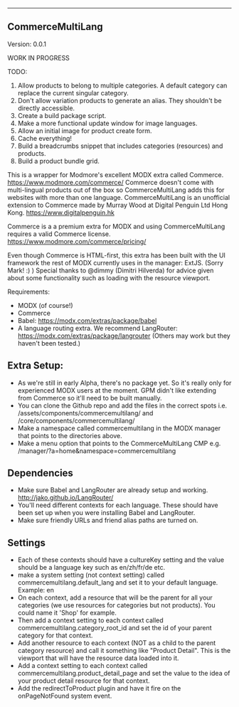 ---------------------------------------
CommerceMultiLang
---------------------------------------
Version: 0.0.1

WORK IN PROGRESS

TODO:
1. Allow products to belong to multiple categories. A default category can replace the current singular category.
2. Don't allow variation products to generate an alias. They shouldn't be directly accessible.
3. Create a build package script.
4. Make a more functional update window for image languages.
5. Allow an initial image for product create form.
6. Cache everything!
7. Build a breadcrumbs snippet that includes categories (resources) and products.
8. Build a product bundle grid.

This is a wrapper for Modmore's excellent MODX extra called Commerce. https://www.modmore.com/commerce/
Commerce doesn't come with multi-lingual products out of the box so CommerceMultiLang adds this for websites with more than one language.
CommerceMultiLang is an unofficial extension to Commerce made by Murray Wood at Digital Penguin Ltd Hong Kong. https://www.digitalpenguin.hk

Commerce is a a premium extra for MODX and using CommerceMultiLang requires a valid Commerce license.
https://www.modmore.com/commerce/pricing/

Even though Commerce is HTML-first, this extra has been built with the UI framework the rest of MODX currently uses in the manager: ExtJS. (Sorry Mark! :) )
Special thanks to @dimmy (Dimitri Hilverda) for advice given about some functionality such as loading with the resource viewport.

Requirements:
- MODX (of course!)
- Commerce
- Babel: https://modx.com/extras/package/babel
- A language routing extra. We recommend LangRouter: https://modx.com/extras/package/langrouter (Others may work but they haven't been tested.)

Extra Setup:
-------
- As we're still in early Alpha, there's no package yet. So it's really only for experienced MODX users at the moment. GPM didn't like extending from Commerce so it'll need to be built manually.
- You can clone the Github repo and add the files in the correct spots i.e. /assets/components/commercemultilang/ and /core/components/commercemultilang/
- Make a namespace called commercemultilang in the MODX manager that points to the directories above.
- Make a menu option that points to the CommerceMultiLang CMP e.g. /manager/?a=home&namespace=commercemultilang

Dependencies
--------------
- Make sure Babel and LangRouter are already setup and working. http://jako.github.io/LangRouter/
- You'll need different contexts for each language. These should have been set up when you were installing Babel and LangRouter.
- Make sure friendly URLs and friend alias paths are turned on.

Settings
---------------
- Each of these contexts should have a cultureKey setting and the value should be a language key such as en/zh/fr/de etc.
- make a system setting (not context setting) called commercemultilang.default_lang and set it to your default language. Example: en
- On each context, add a resource that will be the parent for all your categories (we use resources for categories but not products). You could name it 'Shop' for example.
- Then add a context setting to each context called commercemultilang.category_root_id and set the id of your parent category for that context.
- Add another resource to each context (NOT as a child to the parent category resource) and call it something like "Product Detail". This is the viewport that will have the resource data loaded into it.
- Add a context setting to each context called commercemultilang.product_detail_page and set the value to the idea of your product detail resource for that context.
- Add the redirectToProduct plugin and have it fire on the onPageNotFound system event.
